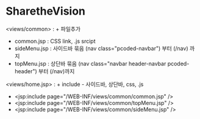 # SharetheVision

<views/common> : + 파일추가 
+ common.jsp : <head> CSS link, .js srcipt </head> 
+ sideMenu.jsp : 사이드바 묶음 (nav class="pcoded-navbar") 부터 (/nav) 까지
+ topMenu.jsp : 상단바 묶음  (nav class="navbar header-navbar pcoded-header") 부터 (/nav)까지

<views/home.jsp> : + include - 사이드바, 상단바, css, .js
+ <jsp:include page="/WEB-INF/views/common/common.jsp" />
+ <jsp:include page="/WEB-INF/views/common/topMenu.jsp" />     
+ <jsp:include page="/WEB-INF/views/common/sideMenu.jsp" />


#
